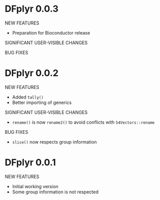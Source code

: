 # DFplyr 0.0.3

NEW FEATURES

* Preparation for Bioconductor release

SIGNIFICANT USER-VISIBLE CHANGES

BUG FIXES

# DFplyr 0.0.2

NEW FEATURES

* Added `tally()`
* Better importing of generics

SIGNIFICANT USER-VISIBLE CHANGES

* `rename()` is now `rename2()` to avoid conflicts with `S4Vectors::rename`

BUG FIXES

* `slice()` now respects group information

# DFplyr 0.0.1

NEW FEATURES

* Initial working version
* Some group information is not respected


